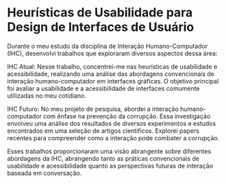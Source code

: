 # Heurísticas de Usabilidade para Design de Interfaces de Usuário
Durante o meu estudo da disciplina de Interação Humano-Computador (IHC), desenvolvi trabalhos que exploraram diversos aspectos dessa área:

IHC Atual: Nesse trabalho, concentrei-me nas heurísticas de usabilidade e acessibilidade, realizando uma análise das abordagens convencionais de interação humano-computador em interfaces gráficas. O objetivo principal foi avaliar a usabilidade e a acessibilidade de interfaces comumente utilizadas no meu cotidiano.

IHC Futuro: No meu projeto de pesquisa, abordei a interação humano-computador com ênfase na prevenção da corrupção. Essa investigação envolveu uma análise dos resultados de diversos experimentos e estudos encontrados em uma seleção de artigos científicos. Explorei papers recentes para compreender como a interação pode combater a corrupção.

Esses trabalhos proporcionaram uma visão abrangente sobre diferentes abordagens da IHC, abrangendo tanto as práticas convencionais de usabilidade e acessibilidade quanto as perspectivas futuras de interação baseada em conversação.
